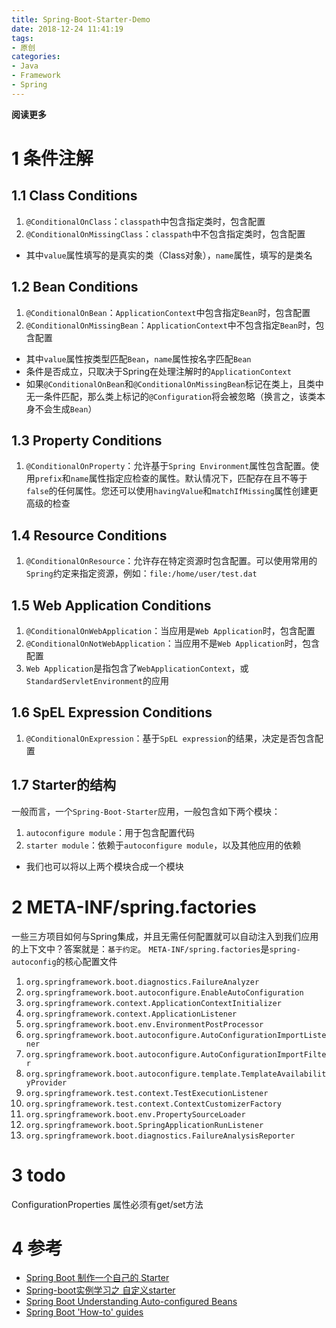 ```yaml
---
title: Spring-Boot-Starter-Demo
date: 2018-12-24 11:41:19
tags: 
- 原创
categories: 
- Java
- Framework
- Spring
---
```


**阅读更多**

<!--more-->

# 1 条件注解

## 1.1 Class Conditions

1. `@ConditionalOnClass`：`classpath`中包含指定类时，包含配置
1. `@ConditionalOnMissingClass`：`classpath`中不包含指定类时，包含配置
* 其中`value`属性填写的是真实的类（Class对象），`name`属性，填写的是类名

## 1.2 Bean Conditions

1. `@ConditionalOnBean`：`ApplicationContext`中包含指定`Bean`时，包含配置
1. `@ConditionalOnMissingBean`：`ApplicationContext`中不包含指定`Bean`时，包含配置
* 其中`value`属性按类型匹配`Bean`，`name`属性按名字匹配`Bean`
* 条件是否成立，只取决于Spring在处理注解时的`ApplicationContext`
* 如果`@ConditionalOnBean`和`@ConditionalOnMissingBean`标记在类上，且类中无一条件匹配，那么类上标记的`@Configuration`将会被忽略（换言之，该类本身不会生成`Bean`）

## 1.3 Property Conditions

1. `@ConditionalOnProperty`：允许基于`Spring Environment`属性包含配置。使用`prefix`和`name`属性指定应检查的属性。默认情况下，匹配存在且不等于`false`的任何属性。您还可以使用`havingValue`和`matchIfMissing`属性创建更高级的检查

## 1.4 Resource Conditions

1. `@ConditionalOnResource`：允许存在特定资源时包含配置。可以使用常用的`Spring`约定来指定资源，例如：`file:/home/user/test.dat`

## 1.5 Web Application Conditions

1. `@ConditionalOnWebApplication`：当应用是`Web Application`时，包含配置
1. `@ConditionalOnNotWebApplication`：当应用不是`Web Application`时，包含配置
1. `Web Application`是指包含了`WebApplicationContext`，或`StandardServletEnvironment`的应用

## 1.6 SpEL Expression Conditions

1. `@ConditionalOnExpression`：基于`SpEL expression`的结果，决定是否包含配置

## 1.7 Starter的结构

一般而言，一个`Spring-Boot-Starter`应用，一般包含如下两个模块：

1. `autoconfigure module`：用于包含配置代码
1. `starter module`：依赖于`autoconfigure module`，以及其他应用的依赖
* 我们也可以将以上两个模块合成一个模块

# 2 META-INF/spring.factories

一些三方项目如何与Spring集成，并且无需任何配置就可以自动注入到我们应用的上下文中？答案就是：`基于约定`。
`META-INF/spring.factories`是`spring-autoconfig`的核心配置文件

1. `org.springframework.boot.diagnostics.FailureAnalyzer`
1. `org.springframework.boot.autoconfigure.EnableAutoConfiguration`
1. `org.springframework.context.ApplicationContextInitializer`
1. `org.springframework.context.ApplicationListener`
1. `org.springframework.boot.env.EnvironmentPostProcessor`
1. `org.springframework.boot.autoconfigure.AutoConfigurationImportListener`
1. `org.springframework.boot.autoconfigure.AutoConfigurationImportFilter`
1. `org.springframework.boot.autoconfigure.template.TemplateAvailabilityProvider`
1. `org.springframework.test.context.TestExecutionListener`
1. `org.springframework.test.context.ContextCustomizerFactory`
1. `org.springframework.boot.env.PropertySourceLoader`
1. `org.springframework.boot.SpringApplicationRunListener`
1. `org.springframework.boot.diagnostics.FailureAnalysisReporter`

# 3 todo

ConfigurationProperties 属性必须有get/set方法

# 4 参考

* [Spring Boot 制作一个自己的 Starter](https://blog.csdn.net/wo18237095579/article/details/81197245)
* [Spring-boot实例学习之 自定义starter](https://blog.csdn.net/Revivedsun/article/details/77151899)
* [Spring Boot Understanding Auto-configured Beans](https://docs.spring.io/spring-boot/docs/2.1.1.RELEASE/reference/htmlsingle/#boot-features-developing-auto-configuration)
* [Spring Boot 'How-to' guides](https://docs.spring.io/spring-boot/docs/2.1.1.RELEASE/reference/htmlsingle/#howto)
